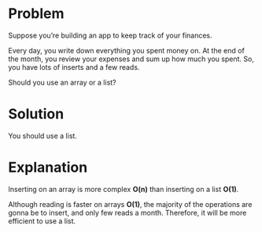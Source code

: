 # Problem

Suppose you’re building an app to keep track of your finances.

Every day, you write down everything you spent money on. At the end of the month,
you review your expenses and sum up how much you spent. So, you have lots of inserts and a few reads.

Should you use an array or a list?

# Solution

You should use a list.

# Explanation

Inserting on an array is more complex **O(n)** than inserting on a list **O(1)**.

Although reading is faster on arrays **O(1)**, the majority of the operations are gonna be to insert,
and only few reads a month. Therefore, it will be more efficient to use a list.
